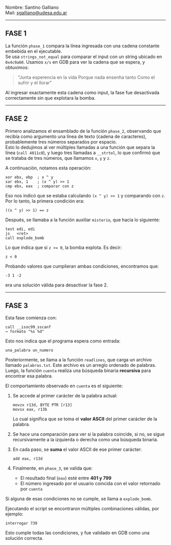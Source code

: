 Nombre: Santino Galliano  
Mail: sgalliano@udesa.edu.ar  

---

## FASE 1

La función `phase_1` compara la línea ingresada con una cadena constante embebida en el ejecutable.  
Se usa `strings_not_equal` para comparar el input con un string ubicado en `0x4c9a60`. Usamos `x/s` en GDB para ver la cadena que se espera, y obtuvimos:

> "Junta esperencia en la vida  Porque nada ensenha tanto Como el sufrir y el llorar"

Al ingresar exactamente esta cadena como input, la fase fue desactivada correctamente sin que explotara la bomba.

---

## FASE 2

Primero analizamos el ensamblado de la función `phase_2`, observando que recibía como argumento una línea de texto (cadena de caracteres), probablemente tres números separados por espacio.  
Esto lo dedujimos al ver múltiples llamadas a una función que separa la línea (`call 4011c0`), y luego tres llamadas a `__strtol`, lo que confirmó que se trataba de tres números, que llamamos `x`, `y` y `z`.

A continuación, notamos esta operación:

```
xor ebx, ebp  ; x ^ y
sar ebx, 1    ; (x ^ y) >> 1
cmp ebx, eax  ; comparar con z
```

Eso nos indicó que se estaba calculando `(x ^ y) >> 1` y comparando con `z`.  
Por lo tanto, la primera condición era:

```
((x ^ y) >> 1) == z
```

Después, se llamaba a la función auxiliar `misterio`, que hacía lo siguiente:

```
test edi, edi
js   <ret>
call explode_bomb
```

Lo que indica que si `z >= 0`, la bomba explota. Es decir:

```
z < 0
```

Probando valores que cumplieran ambas condiciones, encontramos que:

```
-3 1 -2
```

era una solución válida para desactivar la fase 2.

---

## FASE 3

Esta fase comienza con:

```
call __isoc99_sscanf
→ formato "%s %d"
```

Esto nos indica que el programa espera como entrada:

```
una_palabra un_numero
```

Posteriormente, se llama a la función `readlines`, que carga un archivo llamado `palabras.txt`. Este archivo es un arreglo ordenado de palabras. Luego, la función `cuenta` realiza una búsqueda binaria **recursiva** para encontrar esa palabra.

El comportamiento observado en `cuenta` es el siguiente:

1. Se accede al primer carácter de la palabra actual:
    ```
    movzx r13d, BYTE PTR [r13]
    movsx eax, r13b
    ```
    Lo cual significa que se toma el **valor ASCII** del primer carácter de la palabra.

2. Se hace una comparación para ver si la palabra coincide, si no, se sigue recursivamente a la izquierda o derecha como una búsqueda binaria.

3. En cada paso, se **suma** el valor ASCII de ese primer carácter:

    ```
    add eax, r13d
    ```

4. Finalmente, en `phase_3`, se valida que:
    - El resultado final (`eax`) esté entre **401 y 799**
    - El número ingresado por el usuario coincida con el valor retornado por `cuenta`

Si alguna de esas condiciones no se cumple, se llama a `explode_bomb`.

Ejecutando el script se encontraron múltiples combinaciones válidas, por ejemplo:

```
interrogar 739
```

Esto cumple todas las condiciones, y fue validado en GDB como una solución correcta.
